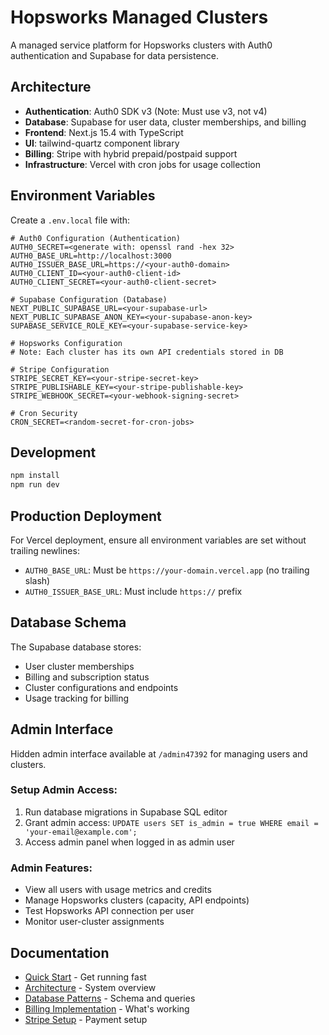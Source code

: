 # Hopsworks Managed Clusters

A managed service platform for Hopsworks clusters with Auth0 authentication and Supabase for data persistence.

## Architecture

- **Authentication**: Auth0 SDK v3 (Note: Must use v3, not v4)
- **Database**: Supabase for user data, cluster memberships, and billing
- **Frontend**: Next.js 15.4 with TypeScript
- **UI**: tailwind-quartz component library
- **Billing**: Stripe with hybrid prepaid/postpaid support
- **Infrastructure**: Vercel with cron jobs for usage collection

## Environment Variables

Create a `.env.local` file with:

```env
# Auth0 Configuration (Authentication)
AUTH0_SECRET=<generate with: openssl rand -hex 32>
AUTH0_BASE_URL=http://localhost:3000
AUTH0_ISSUER_BASE_URL=https://<your-auth0-domain>
AUTH0_CLIENT_ID=<your-auth0-client-id>
AUTH0_CLIENT_SECRET=<your-auth0-client-secret>

# Supabase Configuration (Database)
NEXT_PUBLIC_SUPABASE_URL=<your-supabase-url>
NEXT_PUBLIC_SUPABASE_ANON_KEY=<your-supabase-anon-key>
SUPABASE_SERVICE_ROLE_KEY=<your-supabase-service-key>

# Hopsworks Configuration
# Note: Each cluster has its own API credentials stored in DB

# Stripe Configuration  
STRIPE_SECRET_KEY=<your-stripe-secret-key>
STRIPE_PUBLISHABLE_KEY=<your-stripe-publishable-key>
STRIPE_WEBHOOK_SECRET=<your-webhook-signing-secret>

# Cron Security
CRON_SECRET=<random-secret-for-cron-jobs>
```

## Development

```bash
npm install
npm run dev
```

## Production Deployment

For Vercel deployment, ensure all environment variables are set without trailing newlines:
- `AUTH0_BASE_URL`: Must be `https://your-domain.vercel.app` (no trailing slash)
- `AUTH0_ISSUER_BASE_URL`: Must include `https://` prefix

## Database Schema

The Supabase database stores:
- User cluster memberships
- Billing and subscription status
- Cluster configurations and endpoints
- Usage tracking for billing

## Admin Interface

Hidden admin interface available at `/admin47392` for managing users and clusters.

### Setup Admin Access:
1. Run database migrations in Supabase SQL editor
2. Grant admin access: `UPDATE users SET is_admin = true WHERE email = 'your-email@example.com';`
3. Access admin panel when logged in as admin user

### Admin Features:
- View all users with usage metrics and credits
- Manage Hopsworks clusters (capacity, API endpoints)
- Test Hopsworks API connection per user
- Monitor user-cluster assignments

## Documentation

- [Quick Start](docs/QUICK_START.md) - Get running fast
- [Architecture](docs/ARCHITECTURE.md) - System overview
- [Database Patterns](docs/DATABASE_PATTERNS.md) - Schema and queries
- [Billing Implementation](docs/BILLING_IMPLEMENTATION.md) - What's working
- [Stripe Setup](docs/STRIPE_SETUP.md) - Payment setup